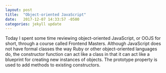 ```yaml
---
layout: post
title:  "Object-oriented JavaScript"
date:   2017-12-07 14:33:57 -0500
categories: jekyll update
---
```


Today I spent some time reviewing object-oriented JavaScript, or OOJS for short, through a course called Frontend Masters. Although JavaScript does not have formal classes the way Ruby or other object-oriented languages do, the constructor function can act like a class in that it can act like a blueprint for creating new instances of objects. The prototype property is used to add methods to existing constructors.